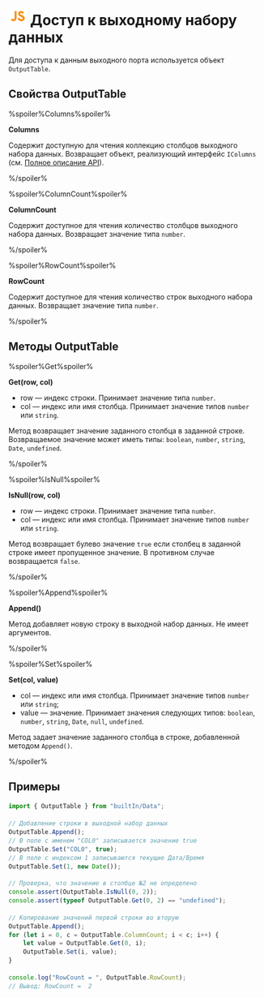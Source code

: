 # ![](../../../media/app/icons/component-18/component-default-55.svg) Доступ к выходному набору данных

Для доступа к данным выходного порта используется объект `OutputTable`.

## Свойства OutputTable

%spoiler%Columns%spoiler%

**Columns**

Содержит доступную для чтения коллекцию столбцов выходного набора данных. Возвращает объект, реализующий интерфейс `IColumns` (см. [Полное описание API](./api-description.md)).

%/spoiler%

%spoiler%ColumnCount%spoiler%

**ColumnCount**

Содержит доступное для чтения количество столбцов выходного набора данных.  Возвращает значение типа `number`.

%/spoiler%

%spoiler%RowCount%spoiler%

**RowCount**

Содержит доступное для чтения количество строк выходного набора данных.  Возвращает значение типа `number`.

%/spoiler%

## Методы OutputTable

%spoiler%Get%spoiler%

**Get(row, col)**

- row — индекс строки. Принимает значение типа `number`.
- col — индекс или имя столбца. Принимает значение типов `number` или `string`.

Метод возвращает значение заданного столбца в заданной строке. Возвращаемое значение может иметь типы: `boolean`, `number`, `string`, `Date`, `undefined`.

%/spoiler%

%spoiler%IsNull%spoiler%

**IsNull(row, col)**

- row — индекс строки. Принимает значение типа `number`.
- col — индекс или имя столбца. Принимает значение типов `number` или `string`.

Метод возвращает булево значение `true` если столбец в заданной строке имеет пропущенное значение. В противном случае возвращается `false`.

%/spoiler%

%spoiler%Append%spoiler%

**Append()**

Метод добавляет новую строку в выходной набор данных. Не имеет аргументов.

%/spoiler%

%spoiler%Set%spoiler%

**Set(col, value)**

- col — индекс или имя столбца. Принимает значение типов `number` или `string`;
- value — значение. Принимает значения следующих типов: `boolean`, `number`, `string`, `Date`, `null`, `undefined`.

Метод задает значение заданного столбца в строке, добавленной методом `Append()`.

%/spoiler%

## Примеры

```javascript
import { OutputTable } from "builtIn/Data";

// Добавление строки в выходной набор данных
OutputTable.Append();
// В поле с именем "COL0" записывается значение true
OutputTable.Set("COL0", true);
// В поле с индексом 1 записываются текущие Дата/Время
OutputTable.Set(1, new Date());

// Проверка, что значение в столбце №2 не определено
console.assert(OutputTable.IsNull(0, 2));
console.assert(typeof OutputTable.Get(0, 2) == "undefined");

// Копирование значений первой строки во вторую
OutputTable.Append();
for (let i = 0, c = OutputTable.ColumnCount; i < c; i++) {
    let value = OutputTable.Get(0, i);
    OutputTable.Set(i, value);
}

console.log("RowCount = ", OutputTable.RowCount);
// Вывод: RowCount =  2

```